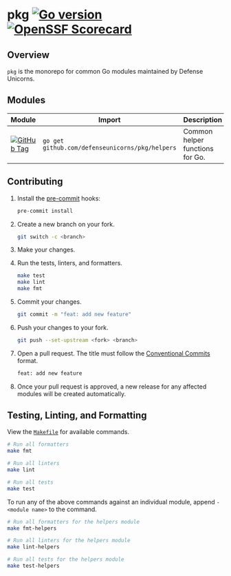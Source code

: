 # pkg [![Go version](https://img.shields.io/github/go-mod/go-version/defenseunicorns/pkg?filename=helpers/go.mod)](https://go.dev/) [![OpenSSF Scorecard](https://api.securityscorecards.dev/projects/github.com/defenseunicorns/pkg/badge)](https://securityscorecards.dev/viewer/?uri=github.com/defenseunicorns/pkg)

## Overview

`pkg` is the monorepo for common Go modules maintained by Defense Unicorns.

## Modules

| Module | Import | Description |
| --- | --- | --- |
| [![GitHub Tag](https://img.shields.io/github/v/tag/defenseunicorns/pkg?sort=date&filter=helpers%2F*&label)](https://pkg.go.dev/github.com/defenseunicorns/pkg/helpers) | `go get github.com/defenseunicorns/pkg/helpers` | Common helper functions for Go. |

## Contributing

1. Install the [pre-commit](https://pre-commit.com/#installation) hooks:

    ```bash
    pre-commit install
    ```

2. Create a new branch on your fork.

    ```bash
    git switch -c <branch>
    ```

3. Make your changes.

4. Run the tests, linters, and formatters.

    ```bash
    make test
    make lint
    make fmt
    ```

5. Commit your changes.

    ```bash
    git commit -m "feat: add new feature"
    ```

6. Push your changes to your fork.

    ```bash
    git push --set-upstream <fork> <branch>
    ```

7. Open a pull request. The title must follow the [Conventional Commits](https://www.conventionalcommits.org/en/v1.0.0/) format.

    ```bash
    feat: add new feature
    ```

8. Once your pull request is approved, a new release for any affected modules will be created automatically.

## Testing, Linting, and Formatting

View the [`Makefile`](Makefile) for available commands.

```bash
# Run all formatters
make fmt

# Run all linters
make lint

# Run all tests
make test
```

To run any of the above commands against an individual module, append `-<module name>` to the command.

```bash
# Run all formatters for the helpers module
make fmt-helpers

# Run all linters for the helpers module
make lint-helpers

# Run all tests for the helpers module
make test-helpers
```
